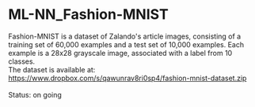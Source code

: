 # ML-NN_Fashion-MNIST

Fashion-MNIST is a dataset of Zalando's article images, consisting of a training set of 60,000 examples and a test set of 10,000 examples. Each example is a 28x28 grayscale image, associated with a label from 10 classes.<br>
The dataset is available at:
https://www.dropbox.com/s/qawunrav8ri0sp4/fashion-mnist-dataset.zip
<br>
<br>
Status: on going
